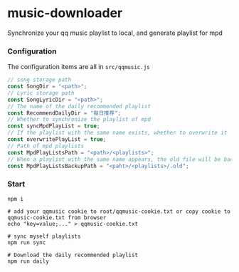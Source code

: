 # music-downloader

Synchronize your qq music playlist to local, and generate playlist for mpd

### Configuration

The configuration items are all in `src/qqmusic.js`

```javascript
// song storage path
const SongDir = "<path>";
// Lyric storage path
const SongLyricDir = "<path>";
// The name of the daily recommended playlist
const RecommendDailyDir = "每日推荐";
// Whether to synchronize the playlist of mpd
const syncMpdPlayList = true;
// If the playlist with the same name exists, whether to overwrite it
const overwritePlayList = true;
// Path of mpd playlists
const MpdPlayListsPath = "<path>/<playlists>";
// When a playlist with the same name appears, the old file will be backed up to this path
const MpdPlayListsBackupPath = "<paht>/<playlists>/.old";
```

### Start

```shell
npm i

# add your qqmusic cookie to root/qqmusic-cookie.txt or copy cookie to qqmusic-cookie.txt from browser
echo "key=value;..." > qqmusic-cookie.txt

# sync myself playlists
npm run sync

# Download the daily recommended playlist
npm run daily
```
